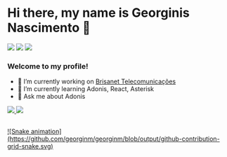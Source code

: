 # Hi there, my name is Georginis Nascimento 👋
  
<div>
  <a href="https://www.instagram.com/georginmatheus/" target="_blank"><img src="https://img.shields.io/badge/-Instagram-%23E4405F?style=for-the-badge&logo=instagram&logoColor=white" target="_blank"></a>
  <a href = "mailto:georginmatheus@gmail.com"><img src="https://img.shields.io/badge/-Gmail-%23333?style=for-the-badge&logo=gmail&logoColor=white" target="_blank"></a>
  <a href="https://www.linkedin.com/in/georginis-nascimento/" target="_blank"><img src="https://img.shields.io/badge/-LinkedIn-%230077B5?style=for-the-badge&logo=linkedin&logoColor=white" target="_blank"></a>
</div>

### Welcome to my profile!
  
- 🔭 I’m currently working on <a href="https://www.brisanet.com.br/" target="_blank">Brisanet Telecomunicações</a>
- 🌱 I’m currently learning Adonis, React, Asterisk
- 💬 Ask me about Adonis

<div>
  <a href="https://github.com/georginm">
  <img height="170em" src="https://github-readme-stats.vercel.app/api?username=georginm&show_icons=true&theme=dark&include_all_commits=true&count_private=true"/>
  <img height="170em" src="https://github-readme-stats.vercel.app/api/top-langs/?username=georginm&layout=compact&langs_count=7&theme=dark"/>
</div>
  
  ##
  
<div>
  ![Snake animation](https://github.com/georginm/georginm/blob/output/github-contribution-grid-snake.svg)
</div>
